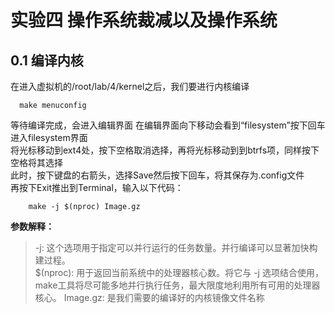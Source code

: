 # 实验四 操作系统裁减以及操作系统

## 0.1 编译内核    
在进入虚拟机的/root/lab/4/kernel之后，我们要进行内核编译  
~~~shell
  make menuconfig
~~~
等待编译完成，会进入编辑界面
在编辑界面向下移动会看到“filesystem”按下回车进入filesystem界面  
将光标移动到ext4处，按下空格取消选择，再将光标移动到到btrfs项，同样按下空格将其选择  
此时，按下键盘的右箭头，选择Save然后按下回车，将其保存为.config文件  
再按下Exit推出到Terminal，输入以下代码：
~~~shell
    make -j $(nproc) Image.gz
~~~
**参数解释：**
> -j: 这个选项用于指定可以并行运行的任务数量。并行编译可以显著加快构建过程。  
> $(nproc): 用于返回当前系统中的处理器核心数。将它与 -j 选项结合使用，make工具将尽可能多地并行执行任务，最大限度地利用所有可用的处理器核心。
> Image.gz: 是我们需要的编译好的内核镜像文件名称
